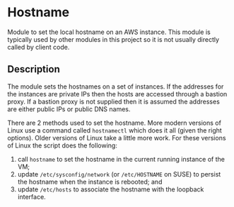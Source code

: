 # Hostname

Module to set the local hostname on an AWS instance. This module is typically
used by other modules in this project so it is not usually directly called by
client code.

## Description

The module sets the hostnames on a set of instances. If the addresses for the
instances are private IPs then the hosts are accessed through a bastion proxy.
If a bastion proxy is not supplied then it is assumed the addresses are either
public IPs or public DNS names.

There are 2 methods used to set the hostname. More modern versions of Linux use
a command called `hostnamectl` which does it all (given the right options).
Older versions of Linux take a little more work. For these versions of Linux
the script does the following:
1. call `hostname` to set the hostname in the current running instance of the
   VM;
1. update `/etc/sysconfig/network` (or `/etc/HOSTNAME` on SUSE) to persist the
   hostname when the instance is rebooted; and
1. update `/etc/hosts` to associate the hostname with the loopback interface.
   